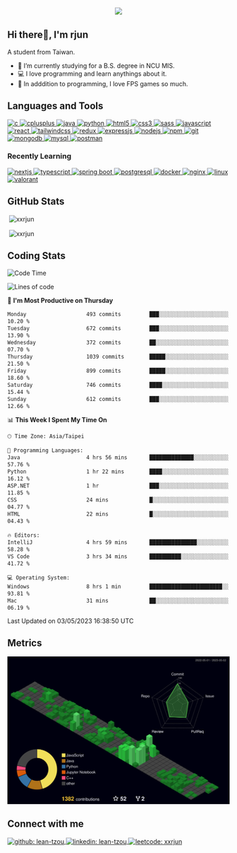<h3 align="center">
  <a href="https://git.io/typing-svg">
    <!--     <img src="https://readme-typing-svg.herokuapp.com/?lines=Hello,+There!;This+is+xxrjun....;Nice+to+meet+you!&center=true&size=30"> -->
    <img
      src="https://readme-typing-svg.herokuapp.com?font=Charis+SIL&size=30&duration=3000&color=1AACF7&center=true&vCenter=true&lines=Hello%2C+There!;This+is+rjun!;Nice+to+meet+you!">
  </a>
  </h1>

<h2 align="left">Hi there👋, I'm rjun</h1>
<p align="left">A student from Taiwan.</p>

- 🔭 I’m currently studying for a B.S. degree in NCU MIS.
- 💻 I love programming and learn anythings about it.
- 🔫 In adddition to programming, I love FPS games so much.

<h2 align="left">Languages and Tools</h2>
<p align="left">
  <a href="https://www.cprogramming.com/" target="_blank" rel="noreferrer">
    <img
      src="https://img.shields.io/badge/C-00599C?style=for-the-badge&logo=c&logoColor=white"
      alt="c"
    />
  </a>
  <a href="https://www.w3schools.com/cpp/" target="_blank" rel="noreferrer">
    <img
      src="https://img.shields.io/badge/C%2B%2B-00599C?style=for-the-badge&logo=c%2B%2B&logoColor=white"
      alt="cplusplus"
    />
  </a>
  <a href="https://www.java.com" target="_blank" rel="noreferrer">
    <img
      src="https://img.shields.io/badge/java-%23ED8B00.svg?style=for-the-badge&logo=java&logoColor=white"
      alt="java"
    />
  </a>
  <a href="https://www.python.org" target="_blank" rel="noreferrer">
    <img
      src="https://img.shields.io/badge/Python-FFD43B?style=for-the-badge&logo=python&logoColor=blue"
      alt="python"
    />
  </a>
  <a href="https://www.w3.org/html/" target="_blank" rel="noreferrer">
    <img
      src="https://img.shields.io/badge/HTML5-E34F26?style=for-the-badge&logo=html5&logoColor=white"
      alt="html5"
    />
  </a>
  <a href="https://www.w3schools.com/css/" target="_blank" rel="noreferrer">
    <img
      src="https://img.shields.io/badge/CSS3-1572B6?style=for-the-badge&logo=css3&logoColor=white"
      alt="css3"
    />
  </a>
  <a href="https://www.w3schools.com/css/" target="_blank" rel="noreferrer">
    <img
      src="https://img.shields.io/badge/Sass-CC6699?style=for-the-badge&logo=sass&logoColor=white"
      alt="sass"
    />
  </a>
  <a href="https://sass-lang.com" target="_blank" rel="noreferrer">
    <img
      src="https://img.shields.io/badge/JavaScript-323330?style=for-the-badge&logo=javascript&logoColor=F7DF1E"
      alt="javascript"
    />
  </a>
  <a href="https://reactjs.org/" target="_blank" rel="noreferrer">
    <img
      src="https://img.shields.io/badge/React-20232A?style=for-the-badge&logo=react&logoColor=61DAFB"
      alt="react"
    />
  </a>
  <a href="https://tailwindcss.com" target="_blank" rel="noreferrer">
    <img
      src="https://img.shields.io/badge/Tailwind_CSS-38B2AC?style=for-the-badge&logo=tailwind-css&logoColor=white"
      alt="tailwindcss"
    />
  </a>
  <a href="https://redux.js.org" target="_blank" rel="noreferrer">
    <img
      src="https://img.shields.io/badge/Redux-593D88?style=for-the-badge&logo=redux&logoColor=white"
      alt="redux"
    />
  </a>
  <a href="https://expressjs.com" target="_blank" rel="noreferrer">
    <img
      src="https://img.shields.io/badge/Express.js-000000?style=for-the-badge&logo=express&logoColor=white"
      alt="expressjs"
    />
  </a>
  <a href="https://nodejs.org/en/" target="_blank" rel="noreferrer">
    <img
      src="https://img.shields.io/badge/Node.js-339933?style=for-the-badge&logo=nodedotjs&logoColor=white"
      alt="nodejs"
    />
  </a>
  <a href="https://www.npmjs.com" target="_blank" rel="noreferrer">
    <img
      src="https://img.shields.io/badge/npm-CB3837?style=for-the-badge&logo=npm&logoColor=white"
      alt="npm"
    />
  </a>
  <a href="https://git-scm.com/" target="_blank" rel="noreferrer">
    <img src="https://img.shields.io/badge/GIT-E44C30?style=for-the-badge&logo=git&logoColor=white" alt="git" />
  </a>
  <a href="https://www.mongodb.com/" target="_blank" rel="noreferrer">
    <img
      src="https://img.shields.io/badge/MongoDB-4EA94B?style=for-the-badge&logo=mongodb&logoColor=white"
      alt="mongodb"
    />
  </a>
  <a href="https://www.mysql.com/" target="_blank" rel="noreferrer">
    <img
      src="https://img.shields.io/badge/MySQL-005C84?style=for-the-badge&logo=mysql&logoColor=white"
      alt="mysql"
    />
  </a>
    <a href="https://www.postman.com" target="_blank" rel="noreferrer">
    <img
      src="https://img.shields.io/badge/Postman-FF6C37?style=for-the-badge&logo=Postman&logoColor=white"
      alt="postman"
    />
  </a>
</p>

<!-- Recently Learning -->
<h3 align="left">Recently Learning</h3>
  <a href="https://nextjs.org" target="_blank" rel="noreferrer">
    <img
      src="https://img.shields.io/badge/next.js-000000?style=for-the-badge&logo=nextdotjs&logoColor=white"
      alt="nextjs"
    />
  </a>
  <a href="https://www.typescriptlang.org" target="_blank" rel="noreferrer">
    <img
      src="https://img.shields.io/badge/TypeScript-007ACC?style=for-the-badge&logo=typescript&logoColor=white"
      alt="typescript"
    />
  </a>
  <a href="https://spring.io" target="_blank" rel="noreferrer">
    <img
      src="https://img.shields.io/badge/Spring_Boot-F2F4F9?style=for-the-badge&logo=spring-boot"
      alt="spring boot"
    />
  </a>
  <a href="https://www.postgresql.org" target="_blank" rel="noreferrer">
    <img
      src="https://img.shields.io/badge/PostgreSQL-316192?style=for-the-badge&logo=postgresql&logoColor=white"
      alt="postgresql"
    />
  </a>
   <a href="https://www.docker.com" target="_blank" rel="noreferrer">
    <img
      src="https://img.shields.io/badge/Docker-2CA5E0?style=for-the-badge&logo=docker&logoColor=white"
      alt="docker"
    />
  </a>
   <a href="https://www.nginx.com" target="_blank" rel="noreferrer">
    <img
      src="https://img.shields.io/badge/Nginx-009639?style=for-the-badge&logo=nginx&logoColor=white"
      alt="nginx"
    />
  </a>
   <a href="https://zh.wikipedia.org/zh-tw/Linux" target="_blank" rel="noreferrer">
    <img
      src="https://img.shields.io/badge/Linux-FCC624?style=for-the-badge&logo=linux&logoColor=black"
      alt="linux"
    />
  </a> 
  <a href="https://playvalorant.com" target="_blank" rel="noreferrer">
    <img
      src="https://img.shields.io/badge/Valorant-fa4454?style=for-the-badge&logo=valorant&logoColor=white"
      alt="valorant"
    />
  </a>

<h2 align="left">GitHub Stats</h2>

<p>
  &nbsp;<img
    align="center"
    src="https://github-readme-stats.vercel.app/api?username=xxrjun&show_icons=true&locale=en&theme=ayu-mirage"
    alt="xxrjun"
  />
</p>

<p>
  &nbsp;<img 
  align="center" 
  src="https://github-readme-streak-stats.herokuapp.com/?user=xxrjun&theme=ayu-mirage" 
  alt="xxrjun" 
  />
</p>

<h2 align="left">Coding Stats</h2>

<!--START_SECTION:waka-->
![Code Time](http://img.shields.io/badge/Code%20Time-752%20hrs%2020%20mins-blue)

![Lines of code](https://img.shields.io/badge/From%20Hello%20World%20I%27ve%20Written-12.1%20million%20lines%20of%20code-blue)

📅 **I'm Most Productive on Thursday** 

```text
Monday                   493 commits         ███░░░░░░░░░░░░░░░░░░░░░░   10.20 % 
Tuesday                  672 commits         ███░░░░░░░░░░░░░░░░░░░░░░   13.90 % 
Wednesday                372 commits         ██░░░░░░░░░░░░░░░░░░░░░░░   07.70 % 
Thursday                 1039 commits        █████░░░░░░░░░░░░░░░░░░░░   21.50 % 
Friday                   899 commits         █████░░░░░░░░░░░░░░░░░░░░   18.60 % 
Saturday                 746 commits         ████░░░░░░░░░░░░░░░░░░░░░   15.44 % 
Sunday                   612 commits         ███░░░░░░░░░░░░░░░░░░░░░░   12.66 % 
```


📊 **This Week I Spent My Time On** 

```text
🕑︎ Time Zone: Asia/Taipei

💬 Programming Languages: 
Java                     4 hrs 56 mins       ██████████████░░░░░░░░░░░   57.76 % 
Python                   1 hr 22 mins        ████░░░░░░░░░░░░░░░░░░░░░   16.12 % 
ASP.NET                  1 hr                ███░░░░░░░░░░░░░░░░░░░░░░   11.85 % 
CSS                      24 mins             █░░░░░░░░░░░░░░░░░░░░░░░░   04.77 % 
HTML                     22 mins             █░░░░░░░░░░░░░░░░░░░░░░░░   04.43 % 

🔥 Editors: 
IntelliJ                 4 hrs 59 mins       ███████████████░░░░░░░░░░   58.28 % 
VS Code                  3 hrs 34 mins       ██████████░░░░░░░░░░░░░░░   41.72 % 

💻 Operating System: 
Windows                  8 hrs 1 min         ███████████████████████░░   93.81 % 
Mac                      31 mins             ██░░░░░░░░░░░░░░░░░░░░░░░   06.19 % 
```


 Last Updated on 03/05/2023 16:38:50 UTC
<!--END_SECTION:waka-->

<h2 align="left">Metrics</h2>

![Personal 3D Metrics](profile-3d-contrib/profile-night-green.svg)

<!-- Connect with me -->
<h2 align="left">Connect with me</h2>
<p align="left">
  <a href="https://github.com/xxrjun"
    target="blank"><img align="center"
      src="https://img.shields.io/badge/GitHub-100000?style=for-the-badge&logo=github&logoColor=white"
      alt="github: lean-tzou"/>
  </a>
  <a href="https://linkedin.com/in/lean-tzou"
    target="blank"><img align="center"
      src="https://img.shields.io/badge/LinkedIn-0077B5?style=for-the-badge&logo=linkedin&logoColor=white"
      alt="linkedin: lean-tzou"/>
  </a>
  <a href="https://www.leetcode.com/xxrjun"
    target="blank"><img align="center"
      src="https://img.shields.io/badge/-LeetCode-FFA116?style=for-the-badge&logo=LeetCode&logoColor=black"
      alt="leetcode: xxrjun"/>
  </a>
</p>
